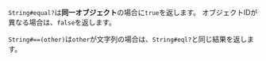 `String#equal?`は**同一オブジェクト**の場合に`true`を返します。
オブジェクトIDが異なる場合は、`false`を返します。

`String#==(other)`は`other`が文字列の場合は、`String#eql?`と同じ結果を返します。
